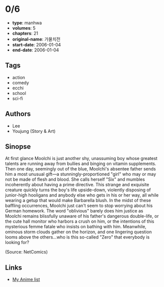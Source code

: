 # 0/6

-   **type**: manhwa
-   **volumes**: 5
-   **chapters**: 21
-   **original-name**: 가물치전
-   **start-date**: 2006-01-04
-   **end-date**: 2006-01-04

## Tags

-   action
-   comedy
-   ecchi
-   school
-   sci-fi

## Authors

-   Lee
-   Youjung (Story & Art)

## Sinopse

At first glance Moolchi is just another shy, unassuming boy whose greatest talents are running away from bullies and binging on vitamin supplements. Then one day, seemingly out of the blue, Moolchi's absentee father sends him a most unusual gift—a stunningly-proportioned "girl" who may or may not be made of flesh and blood. She calls herself "Six" and mumbles incoherently about having a prime directive. This strange and exquisite creature quickly turns the boy's life upside-down, violently disposing of junior-high hooligans and anybody else who gets in his or her way, all while wearing a getup that would make Barbarella blush. In the midst of these baffling occurrences, Moolchi just can't seem to stop worrying about his German homework. The word "oblivious" barely does him justice as Moolchi remains blissfully unaware of his father's dangerous double-life, or the cute hall monitor who harbors a crush on him, or the intentions of this mysterious femme fatale who insists on bathing with him. Meanwhile, ominous storm clouds gather on the horizon, and one lingering question looms above the others...who is this so-called "Zero" that everybody is looking for?

(Source: NetComics)

## Links

-   [My Anime list](https://myanimelist.net/manga/5491/0_6)
